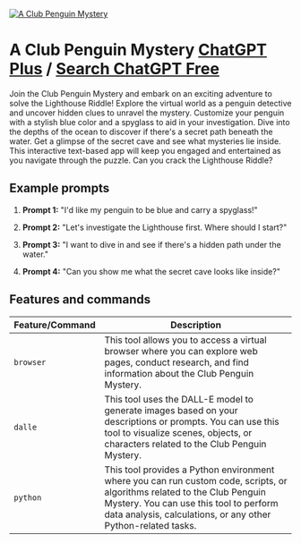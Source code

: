 
[![A Club Penguin Mystery](https://files.oaiusercontent.com/file-NBYpBhDry5NsrvQV5nhbm0GR?se=2123-10-16T07%3A58%3A52Z&sp=r&sv=2021-08-06&sr=b&rscc=max-age%3D31536000%2C%20immutable&rscd=attachment%3B%20filename%3Df40b112d-717c-4b70-943e-5ff24bef43df.png&sig=/VCwCzfuHr1kVByj41t3gvh9j/aSJtkS9pmPgv3Pmxw%3D)](https://chat.openai.com/g/g-zgcLC7mmJ-a-club-penguin-mystery)

# A Club Penguin Mystery [ChatGPT Plus](https://chat.openai.com/g/g-zgcLC7mmJ-a-club-penguin-mystery) / [Search ChatGPT Free](https://gptcall.net/index.html#/?search=A%20Club%20Penguin%20Mystery)

Join the Club Penguin Mystery and embark on an exciting adventure to solve the Lighthouse Riddle! Explore the virtual world as a penguin detective and uncover hidden clues to unravel the mystery. Customize your penguin with a stylish blue color and a spyglass to aid in your investigation. Dive into the depths of the ocean to discover if there's a secret path beneath the water. Get a glimpse of the secret cave and see what mysteries lie inside. This interactive text-based app will keep you engaged and entertained as you navigate through the puzzle. Can you crack the Lighthouse Riddle?

## Example prompts

1. **Prompt 1:** "I'd like my penguin to be blue and carry a spyglass!"

2. **Prompt 2:** "Let's investigate the Lighthouse first. Where should I start?"

3. **Prompt 3:** "I want to dive in and see if there's a hidden path under the water."

4. **Prompt 4:** "Can you show me what the secret cave looks like inside?"


## Features and commands

| Feature/Command | Description |
| --- | --- |
| `browser` | This tool allows you to access a virtual browser where you can explore web pages, conduct research, and find information about the Club Penguin Mystery. |
| `dalle` | This tool uses the DALL-E model to generate images based on your descriptions or prompts. You can use this tool to visualize scenes, objects, or characters related to the Club Penguin Mystery. |
| `python` | This tool provides a Python environment where you can run custom code, scripts, or algorithms related to the Club Penguin Mystery. You can use this tool to perform data analysis, calculations, or any other Python-related tasks. |


